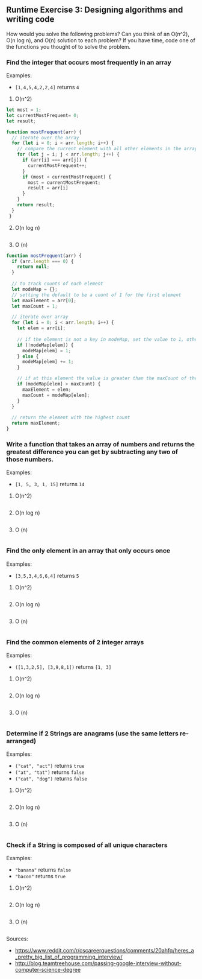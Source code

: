 ## Runtime Exercise 3: Designing algorithms and writing code
How would you solve the following problems? 
Can you think of an O(n^2), O(n log n), and O(n) solution to each problem?
If you have time, code one of the functions you thought of to solve the problem.


### Find the integer that occurs most frequently in an array
Examples: 
- `[1,4,5,4,2,2,4]` returns `4`

1. O(n^2)

```javascript
let most = 1;
let currentMostFrequent= 0;
let result;

function mostFrequent(arr) {
  // iterate over the array
  for (let i = 0; i < arr.length; i++) {
    // compare the current element with all other elements in the array. increment count by 1 if the element we're comparing to mathches, otherwise set most to the count of the current value and the result of the current number
    for (let j = i; j < arr.length; j++) {
      if (arr[i] === arr[j]) {
        currentMostFrequent++;
      }
      if (most < currentMostFrequent) {
        most = currentMostFrequent;
        result = arr[i]
      }
    }
    return result;
  }
 }
```

2. O(n log n)

```javascript

```

3. O (n)

```javascript
function mostFrequent(arr) {
  if (arr.length === 0) {
    return null;
  }
  
  // to track counts of each element
  let modeMap = {};
  // setting the default to be a count of 1 for the first element
  let maxElement = arr[0];
  let maxCount = 1;

  // iterate over array
  for (let i = 0; i < arr.length; i++) {
    let elem = arr[i];
    
    // if the element is not a key in modeMap, set the value to 1, otherwise increment value by 1
    if (!modeMap[elem]) {
      modeMap[elem] = 1;
    } else {
      modeMap[elem] += 1;
    }

    // if at this element the value is greater than the maxCount of the most frequently occuring number, set the maxElement to the current element, elem. Then set maxCount to the value in the map (the count of this element)
    if (modeMap[elem] > maxCount) {
      maxElement = elem;
      maxCount = modeMap[elem];
    }
  }
  
  // return the element with the highest count
  return maxElement;
}
```



### Write a function that takes an array of numbers and returns the greatest difference you can get by subtracting any two of those numbers.
Examples:
- `[1, 5, 3, 1, 15]` returns `14`

1. O(n^2)

```javascript

```

2. O(n log n)

```javascript

```

3. O (n)

```javascript

```



### Find the only element in an array that only occurs once
Examples:
- `[3,5,3,4,6,6,4]` returns `5`

1. O(n^2)

```javascript

```

2. O(n log n)

```javascript

```

3. O (n)

```javascript

```




### Find the common elements of 2 integer arrays
Examples:
- `([1,3,2,5], [3,9,8,1])` returns `[1, 3]`

1. O(n^2)

```javascript

```

2. O(n log n)

```javascript

```

3. O (n)

```javascript

```




### Determine if 2 Strings are anagrams (use the same letters re-arranged)
Examples: 
- `("cat", "act")` returns `true`
- `("at", "tat")`  returns `false`
- `("cat", "dog")` returns `false`

1. O(n^2)

```javascript

```

2. O(n log n)

```javascript

```

3. O (n)

```javascript

```



### Check if a String is composed of all unique characters
Examples:
- `"banana"` returns `false`
- `"bacon"` returns `true`

1. O(n^2)

```javascript

```

2. O(n log n)

```javascript

```

3. O (n)

```javascript

```





Sources:
- https://www.reddit.com/r/cscareerquestions/comments/20ahfq/heres_a_pretty_big_list_of_programming_interview/
- http://blog.teamtreehouse.com/passing-google-interview-without-computer-science-degree
